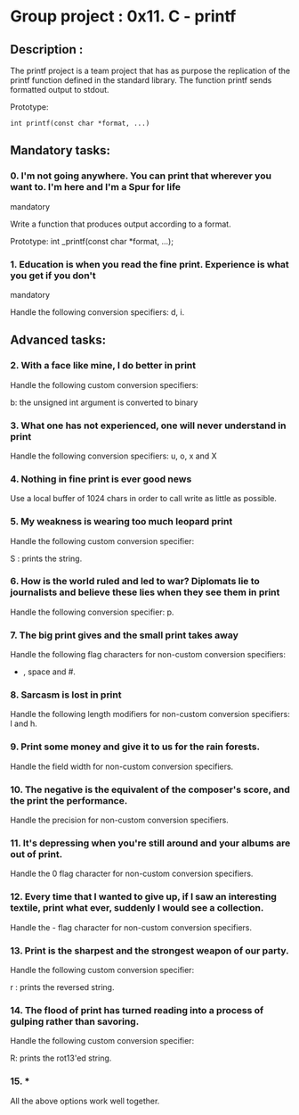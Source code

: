 # Group project : 0x11. C - printf


## Description :

The printf project is a team project that has as purpose the replication of the printf function defined in the standard library.
The function printf sends formatted output to stdout.

Prototype:

	int printf(const char *format, ...)

## Mandatory tasks:


### 0. I'm not going anywhere. You can print that wherever you want to. I'm here and I'm a Spur for life
mandatory

Write a function that produces output according to a format.

Prototype: int _printf(const char *format, ...);


### 1. Education is when you read the fine print. Experience is what you get if you don't
mandatory

Handle the following conversion specifiers: d, i.



## Advanced tasks:


### 2. With a face like mine, I do better in print

Handle the following custom conversion specifiers:

b: the unsigned int argument is converted to binary


### 3. What one has not experienced, one will never understand in print

Handle the following conversion specifiers: u, o, x and X



### 4. Nothing in fine print is ever good news

Use a local buffer of 1024 chars in order to call write as little as possible.


### 5. My weakness is wearing too much leopard print

Handle the following custom conversion specifier:

S : prints the string.


### 6. How is the world ruled and led to war? Diplomats lie to journalists and believe these lies when they see them in print

Handle the following conversion specifier: p.


### 7. The big print gives and the small print takes away

Handle the following flag characters for non-custom conversion specifiers:

+ , space and #.


### 8. Sarcasm is lost in print

Handle the following length modifiers for non-custom conversion specifiers: l and h.


### 9. Print some money and give it to us for the rain forests.

Handle the field width for non-custom conversion specifiers.


### 10. The negative is the equivalent of the composer's score, and the print the performance.

Handle the precision for non-custom conversion specifiers.


### 11. It's depressing when you're still around and your albums are out of print.

Handle the 0 flag character for non-custom conversion specifiers.


### 12. Every time that I wanted to give up, if I saw an interesting textile, print what ever, suddenly I would see a collection.

Handle the - flag character for non-custom conversion specifiers.


### 13. Print is the sharpest and the strongest weapon of our party.

Handle the following custom conversion specifier:

r : prints the reversed string.


### 14. The flood of print has turned reading into a process of gulping rather than savoring.

Handle the following custom conversion specifier:

R: prints the rot13'ed string.


### 15. *

All the above options work well together.

